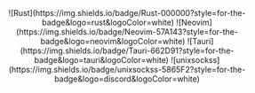 <div style="text-align: center;">
  ![Rust](https://img.shields.io/badge/Rust-000000?style=for-the-badge&logo=rust&logoColor=white)
  ![Neovim](https://img.shields.io/badge/Neovim-57A143?style=for-the-badge&logo=neovim&logoColor=white)
  ![Tauri](https://img.shields.io/badge/Tauri-662D91?style=for-the-badge&logo=tauri&logoColor=white)
  ![unixsockss](https://img.shields.io/badge/unixsockss-5865F2?style=for-the-badge&logo=discord&logoColor=white)
</div>


